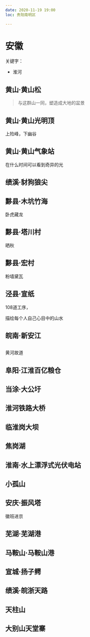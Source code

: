 ```yaml
---
date: 2020-11-19 19:00
loc: 贵阳南明区

---
```


# 安徽

关键字：

+ 淮河

## 黄山·黄山松

> 与这群山一同，塑造成大地的盆景

## 黄山·黄山光明顶

上险峰，下幽谷

## 黄山·黄山气象站

在什么时间可以看到奇异的光

## 绩溪·豺狗狼尖


## 黟县·木坑竹海

卧虎藏龙

## 黟县·塔川村

晒秋

## 黟县·宏村

粉墙黛瓦

## 泾县·宣纸

108道工序，

描绘每个人自己心目中的山水

## 皖南·新安江

## 

黄河故道

## 阜阳·江淮百亿粮仓

## 当涂·大公圩

## 淮河铁路大桥

## 临淮岗大坝

## 焦岗湖

## 淮南·水上漂浮式光伏电站

## 小孤山

## 安庆·振风塔

徽班进京

## 芜湖·芜湖港

## 马鞍山·马鞍山港

## 宣城·扬子鳄

## 绩溪·皖浙天路

## 天柱山

## 大别山天堂寨